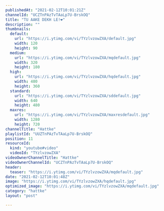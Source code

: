 ```yaml
---
publishedAt: "2021-02-12T10:01:21Z"
channelId: "UCZTnPAzTvTAaLp7U-BrskOQ"
title: "TU AAKE DEKH LE!❤️"
description: ""
thumbnails:
  default:
    url: "https://i.ytimg.com/vi/TYzlvzowZXA/default.jpg"
    width: 120
    height: 90
  medium:
    url: "https://i.ytimg.com/vi/TYzlvzowZXA/mqdefault.jpg"
    width: 320
    height: 180
  high:
    url: "https://i.ytimg.com/vi/TYzlvzowZXA/hqdefault.jpg"
    width: 480
    height: 360
  standard:
    url: "https://i.ytimg.com/vi/TYzlvzowZXA/sddefault.jpg"
    width: 640
    height: 480
  maxres:
    url: "https://i.ytimg.com/vi/TYzlvzowZXA/maxresdefault.jpg"
    width: 1280
    height: 720
channelTitle: "Hattke"
playlistId: "UUZTnPAzTvTAaLp7U-BrskOQ"
position: 11
resourceId:
  kind: "youtube#video"
  videoId: "TYzlvzowZXA"
videoOwnerChannelTitle: "Hattke"
videoOwnerChannelId: "UCZTnPAzTvTAaLp7U-BrskOQ"
header:
  teaser: "https://i.ytimg.com/vi/TYzlvzowZXA/mqdefault.jpg"
date: "2021-02-12T10:01:48Z"
image: "https://i.ytimg.com/vi/TYzlvzowZXA/hqdefault.jpg"
optimized_image: "https://i.ytimg.com/vi/TYzlvzowZXA/mqdefault.jpg"
category: "hattke"
layout: "post"

---
```

